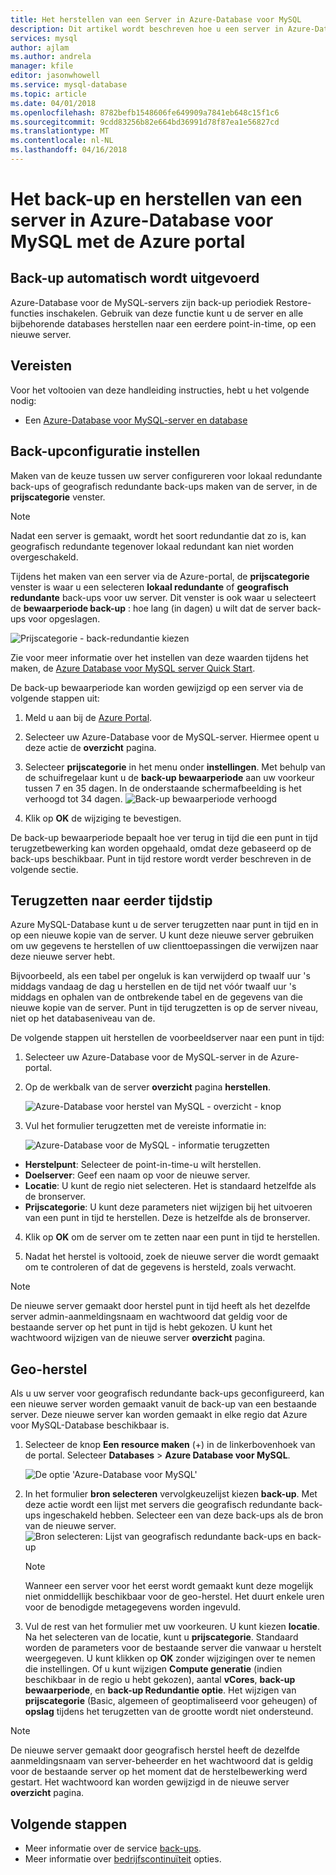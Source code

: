 ```yaml
---
title: Het herstellen van een Server in Azure-Database voor MySQL
description: Dit artikel wordt beschreven hoe u een server in Azure-Database herstelt voor MySQL met de Azure portal.
services: mysql
author: ajlam
ms.author: andrela
manager: kfile
editor: jasonwhowell
ms.service: mysql-database
ms.topic: article
ms.date: 04/01/2018
ms.openlocfilehash: 8782befb1548606fe649909a7841eb648c15f1c6
ms.sourcegitcommit: 9cdd83256b82e664bd36991d78f87ea1e56827cd
ms.translationtype: MT
ms.contentlocale: nl-NL
ms.lasthandoff: 04/16/2018
---
```

# <a name="how-to-backup-and-restore-a-server-in-azure-database-for-mysql-using-the-azure-portal"></a>Het back-up en herstellen van een server in Azure-Database voor MySQL met de Azure portal

## <a name="backup-happens-automatically"></a>Back-up automatisch wordt uitgevoerd
Azure-Database voor de MySQL-servers zijn back-up periodiek Restore-functies inschakelen. Gebruik van deze functie kunt u de server en alle bijbehorende databases herstellen naar een eerdere point-in-time, op een nieuwe server.

## <a name="prerequisites"></a>Vereisten
Voor het voltooien van deze handleiding instructies, hebt u het volgende nodig:
- Een [Azure-Database voor MySQL-server en database](quickstart-create-mysql-server-database-using-azure-portal.md)

## <a name="set-backup-configuration"></a>Back-upconfiguratie instellen

Maken van de keuze tussen uw server configureren voor lokaal redundante back-ups of geografisch redundante back-ups maken van de server, in de **prijscategorie** venster.

> [!NOTE]
> Nadat een server is gemaakt, wordt het soort redundantie dat zo is, kan geografisch redundante tegenover lokaal redundant kan niet worden overgeschakeld.
>

Tijdens het maken van een server via de Azure-portal, de **prijscategorie** venster is waar u een selecteren **lokaal redundante** of **geografisch redundante** back-ups voor uw server. Dit venster is ook waar u selecteert de **bewaarperiode back-up** : hoe lang (in dagen) u wilt dat de server back-ups voor opgeslagen.

   ![Prijscategorie - back-redundantie kiezen](./media/howto-restore-server-portal/pricing-tier.png)

Zie voor meer informatie over het instellen van deze waarden tijdens het maken, de [Azure Database voor MySQL server Quick Start](quickstart-create-mysql-server-database-using-azure-portal.md).

De back-up bewaarperiode kan worden gewijzigd op een server via de volgende stappen uit:
1. Meld u aan bij de [Azure Portal](https://portal.azure.com/).
2. Selecteer uw Azure-Database voor de MySQL-server. Hiermee opent u deze actie de **overzicht** pagina.
3. Selecteer **prijscategorie** in het menu onder **instellingen**. Met behulp van de schuifregelaar kunt u de **back-up bewaarperiode** aan uw voorkeur tussen 7 en 35 dagen.
In de onderstaande schermafbeelding is het verhoogd tot 34 dagen.
![Back-up bewaarperiode verhoogd](./media/howto-restore-server-portal/3-increase-backup-days.png)

4. Klik op **OK** de wijziging te bevestigen.

De back-up bewaarperiode bepaalt hoe ver terug in tijd die een punt in tijd terugzetbewerking kan worden opgehaald, omdat deze gebaseerd op de back-ups beschikbaar. Punt in tijd restore wordt verder beschreven in de volgende sectie. 

## <a name="point-in-time-restore"></a>Terugzetten naar eerder tijdstip
Azure MySQL-Database kunt u de server terugzetten naar punt in tijd en in op een nieuwe kopie van de server. U kunt deze nieuwe server gebruiken om uw gegevens te herstellen of uw clienttoepassingen die verwijzen naar deze nieuwe server hebt.

Bijvoorbeeld, als een tabel per ongeluk is kan verwijderd op twaalf uur 's middags vandaag de dag u herstellen en de tijd net vóór twaalf uur 's middags en ophalen van de ontbrekende tabel en de gegevens van die nieuwe kopie van de server. Punt in tijd terugzetten is op de server niveau, niet op het databaseniveau van de.

De volgende stappen uit herstellen de voorbeeldserver naar een punt in tijd:
1. Selecteer uw Azure-Database voor de MySQL-server in de Azure-portal. 

2. Op de werkbalk van de server **overzicht** pagina **herstellen**.

   ![Azure-Database voor herstel van MySQL - overzicht - knop](./media/howto-restore-server-portal/2-server.png)

3. Vul het formulier terugzetten met de vereiste informatie in:

   ![Azure-Database voor de MySQL - informatie terugzetten ](./media/howto-restore-server-portal/3-restore.png)
  - **Herstelpunt**: Selecteer de point-in-time-u wilt herstellen.
  - **Doelserver**: Geef een naam op voor de nieuwe server.
  - **Locatie**: U kunt de regio niet selecteren. Het is standaard hetzelfde als de bronserver.
  - **Prijscategorie**: U kunt deze parameters niet wijzigen bij het uitvoeren van een punt in tijd te herstellen. Deze is hetzelfde als de bronserver. 

4. Klik op **OK** om de server om te zetten naar een punt in tijd te herstellen. 

5. Nadat het herstel is voltooid, zoek de nieuwe server die wordt gemaakt om te controleren of dat de gegevens is hersteld, zoals verwacht.

>[!Note]
>De nieuwe server gemaakt door herstel punt in tijd heeft als het dezelfde server admin-aanmeldingsnaam en wachtwoord dat geldig voor de bestaande server op het punt in tijd is hebt gekozen. U kunt het wachtwoord wijzigen van de nieuwe server **overzicht** pagina.

## <a name="geo-restore"></a>Geo-herstel
Als u uw server voor geografisch redundante back-ups geconfigureerd, kan een nieuwe server worden gemaakt vanuit de back-up van een bestaande server. Deze nieuwe server kan worden gemaakt in elke regio dat Azure voor MySQL-Database beschikbaar is.  

1. Selecteer de knop **Een resource maken** (+) in de linkerbovenhoek van de portal. Selecteer **Databases** > **Azure Database voor MySQL**.

   ![De optie 'Azure-Database voor MySQL'](./media/howto-restore-server-portal/2_navigate-to-mysql.png)

2. In het formulier **bron selecteren** vervolgkeuzelijst kiezen **back-up**. Met deze actie wordt een lijst met servers die geografisch redundante back-ups ingeschakeld hebben. Selecteer een van deze back-ups als de bron van de nieuwe server.
   ![Bron selecteren: Lijst van geografisch redundante back-ups en back-up](./media/howto-restore-server-portal/2-georestore.png)

   > [!NOTE]
   > Wanneer een server voor het eerst wordt gemaakt kunt deze mogelijk niet onmiddellijk beschikbaar voor de geo-herstel. Het duurt enkele uren voor de benodigde metagegevens worden ingevuld.
   >

3. Vul de rest van het formulier met uw voorkeuren. U kunt kiezen **locatie**. Na het selecteren van de locatie, kunt u **prijscategorie**. Standaard worden de parameters voor de bestaande server die vanwaar u herstelt weergegeven. U kunt klikken op **OK** zonder wijzigingen over te nemen die instellingen. Of u kunt wijzigen **Compute generatie** (indien beschikbaar in de regio u hebt gekozen), aantal **vCores**, **back-up bewaarperiode**, en **back-up Redundantie optie**. Het wijzigen van **prijscategorie** (Basic, algemeen of geoptimaliseerd voor geheugen) of **opslag** tijdens het terugzetten van de grootte wordt niet ondersteund.

>[!Note]
>De nieuwe server gemaakt door geografisch herstel heeft de dezelfde aanmeldingsnaam van server-beheerder en het wachtwoord dat is geldig voor de bestaande server op het moment dat de herstelbewerking werd gestart. Het wachtwoord kan worden gewijzigd in de nieuwe server **overzicht** pagina.


## <a name="next-steps"></a>Volgende stappen
- Meer informatie over de service [back-ups](concepts-backup.md).
- Meer informatie over [bedrijfscontinuïteit](concepts-business-continuity.md) opties.

